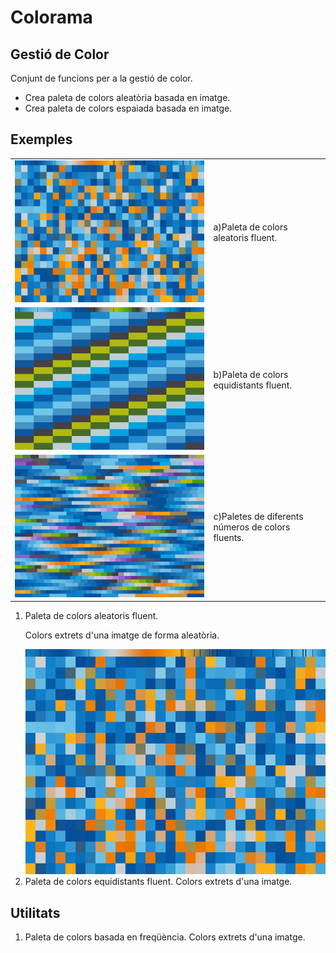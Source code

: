 # Colorama
<h2>Gestió de Color</h2>
<p>Conjunt de funcions per a la gestió de color.</p>
<ul>
	<li>Crea paleta de colors aleatòria basada en imatge.</li>
	<li>Crea paleta de colors espaiada basada en imatge.</li>
</ul>

<h2>Exemples</h2>
<table border="0">
	<tr>
		<td><img src="/colorama 01/build/frame/colorama01-000157.png" /></td>
		<td>a)Paleta de colors aleatoris fluent.</td>
	</tr>
	<tr>
		<td><img src="/colorama 02/build/frame/colorama02-000386.png" /></td>
		<td>b)Paleta de colors equidistants fluent.</td>
	</tr>
	<tr>
		<td><img src="/colorama 03/build/frame/colorama03-000117.png" /></td>
		<td>c)Paletes de diferents números de colors fluents.</td>
	</tr>
</table>
<ol>
	<li>Paleta de colors aleatoris fluent.</li>
	<p> Colors extrets d'una imatge de forma aleatòria.</p>
	<img src="/colorama 01/build/frame/colorama01-000157.png" />
	<li>Paleta de colors equidistants fluent. Colors extrets d'una imatge.</li>
</ol>

<h2>Utilitats</h2>
<ol>
	<li>Paleta de colors basada en freqüència. Colors extrets d'una imatge.</li>
</ol>